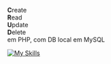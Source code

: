 <b>C</b>reate<br>
<b>R</b>ead<br>
<b>U</b>pdate<br>
<b>D</b>elete<br>
em PHP, com DB local em MySQL

[![My Skills](https://skillicons.dev/icons?i=php,mysql,bootstrap)](https://skillicons.dev)
